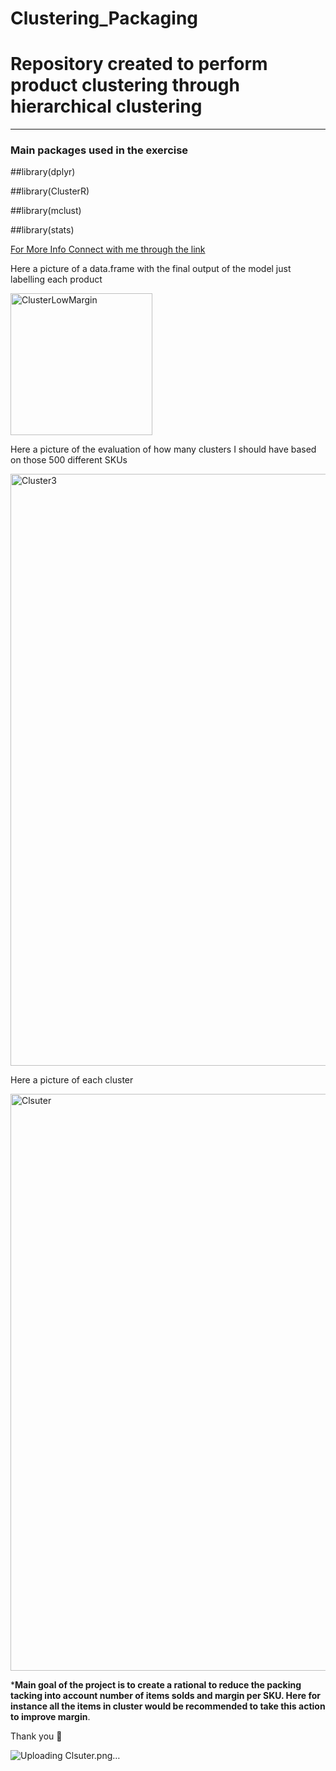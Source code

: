 # Clustering_Packaging

# Repository created to perform product clustering through hierarchical clustering

***

### Main packages used in the exercise

##library(dplyr) 

##library(ClusterR)

##library(mclust)

##library(stats)


[For More Info Connect with me through the link](https://www.linkedin.com/in/thales-prado-024558139/)

Here a picture of a data.frame with the final output of the model just labelling each product

<img width="227" alt="ClusterLowMargin" src="https://user-images.githubusercontent.com/83819650/215321349-3257337e-880d-4468-b7be-95a11e082940.png">



Here a picture of the evaluation of how many clusters I should have based on those 500 different SKUs

<img width="947" alt="Cluster3" src="https://user-images.githubusercontent.com/83819650/215321684-8bc8cf23-edd2-4a12-b052-be9b4be2c87b.png">


Here a picture of each cluster

<img width="923" alt="Clsuter" src="https://user-images.githubusercontent.com/83819650/215321710-ed29345a-a85a-4214-b869-5ed676368a0c.png">



***Main goal of the project is to create a rational to reduce the packing tacking into account number of items solds and margin per SKU. Here for instance all the items in cluster would be recommended to take this action to improve margin**.


Thank you 🙏

![Uploading Clsuter.png…]()
